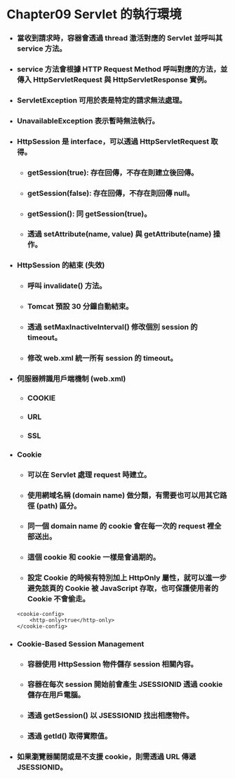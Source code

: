 Chapter09 Servlet 的執行環境
=====
* ### 當收到請求時，容器會透過 thread 激活對應的 Servlet 並呼叫其 service 方法。
* ### service 方法會根據 HTTP Request Method 呼叫對應的方法，並傳入 HttpServletRequest 與 HttpServletResponse 實例。
* ### ServletException 可用於表是特定的請求無法處理。
* ### UnavailableException 表示暫時無法執行。
* ### HttpSession 是 interface，可以透過 HttpServletRequest 取得。
    * ### getSession(true): 存在回傳，不存在則建立後回傳。
    * ### getSession(false): 存在回傳，不存在則回傳 null。
    * ### getSession(): 同 getSession(true)。
    * ### 透過 setAttribute(name, value) 與 getAttribute(name) 操作。
* ### HttpSession 的結束 (失效)
    * ### 呼叫 invalidate() 方法。
    * ### Tomcat 預設 30 分鐘自動結束。
    * ### 透過 setMaxInactiveInterval() 修改個別 session 的 timeout。
    * ### 修改 web.xml 統一所有 session 的 timeout。
* ### 伺服器辨識用戶端機制 (web.xml)
    * ### <tracking-mode>COOKIE</tracking-mode>
    * ### <tracking-mode>URL</tracking-mode>
    * ### <tracking-mode>SSL</tracking-mode>
* ### Cookie
    * ### 可以在 Servlet 處理 request 時建立。
    * ### 使用網域名稱 (domain name) 做分類，有需要也可以用其它路徑 (path) 區分。
    * ### 同一個 domain name 的 cookie 會在每一次的 request 裡全部送出。
    * ### 這個 cookie 和 cookie 一樣是會過期的。
    * ### 設定 Cookie 的時候有特別加上 HttpOnly 屬性，就可以進一步避免該頁的 Cookie 被 JavaScript 存取，也可保護使用者的 Cookie 不會偷走。
    ```
    <cookie-config>
        <http-only>true</http-only>
    </cookie-config>
    ```
* ### Cookie-Based Session Management
    * ### 容器使用 HttpSession 物件儲存 session 相關內容。
    * ### 容器在每次 session 開始前會產生 JSESSIONID 透過 cookie 儲存在用戶電腦。
    * ### 透過 getSession() 以 JSESSIONID 找出相應物件。
    * ### 透過 getId() 取得實際值。
* ### 如果瀏覽器關閉或是不支援 cookie，則需透過 URL 傳遞 JSESSIONID。
<br />
